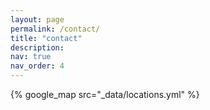 ```yaml
---
layout: page
permalink: /contact/
title: "contact"
description: 
nav: true
nav_order: 4
---
```


{% google_map src="_data/locations.yml" %}
